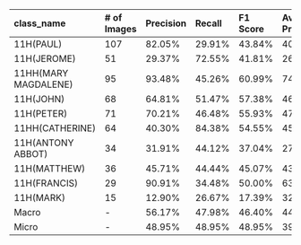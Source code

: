 | class_name           | # of Images   | Precision   | Recall   | F1 Score   | Average Precision   |
|:---------------------|:--------------|:------------|:---------|:-----------|:--------------------|
| 11H(PAUL)            | 107           | 82.05%      | 29.91%   | 43.84%     | 40.75%              |
| 11H(JEROME)          | 51            | 29.37%      | 72.55%   | 41.81%     | 26.65%              |
| 11HH(MARY MAGDALENE) | 95            | 93.48%      | 45.26%   | 60.99%     | 74.05%              |
| 11H(JOHN)            | 68            | 64.81%      | 51.47%   | 57.38%     | 46.98%              |
| 11H(PETER)           | 71            | 70.21%      | 46.48%   | 55.93%     | 47.31%              |
| 11HH(CATHERINE)      | 64            | 40.30%      | 84.38%   | 54.55%     | 45.81%              |
| 11H(ANTONY ABBOT)    | 34            | 31.91%      | 44.12%   | 37.04%     | 27.14%              |
| 11H(MATTHEW)         | 36            | 45.71%      | 44.44%   | 45.07%     | 43.97%              |
| 11H(FRANCIS)         | 29            | 90.91%      | 34.48%   | 50.00%     | 63.27%              |
| 11H(MARK)            | 15            | 12.90%      | 26.67%   | 17.39%     | 32.40%              |
| Macro                | -             | 56.17%      | 47.98%   | 46.40%     | 44.83%              |
| Micro                | -             | 48.95%      | 48.95%   | 48.95%     | 39.53%              |